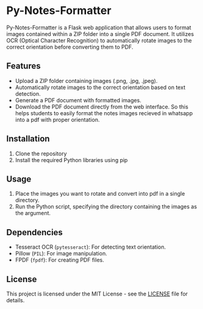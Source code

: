 # Py-Notes-Formatter

Py-Notes-Formatter is a Flask web application that allows users to format images contained within a ZIP folder into a single PDF document. It utilizes OCR (Optical Character Recognition) to automatically rotate images to the correct orientation before converting them to PDF.

## Features

- Upload a ZIP folder containing images (.png, .jpg, .jpeg).
- Automatically rotate images to the correct orientation based on text detection.
- Generate a PDF document with formatted images.
- Download the PDF document directly from the web interface.
So this helps students to easily format the notes images recieved in whatsapp into a pdf with proper orientation.

## Installation

1. Clone the repository
2. Install the required Python libraries using pip

## Usage

1. Place the images you want to rotate and convert into pdf in a single directory.
2. Run the Python script, specifying the directory containing the images as the argument.

## Dependencies

- Tesseract OCR (`pytesseract`): For detecting text orientation.
- Pillow (`PIL`): For image manipulation.
- FPDF (`fpdf`): For creating PDF files.

## License

This project is licensed under the MIT License - see the [LICENSE](LICENSE) file for details.

